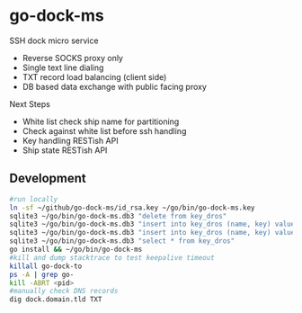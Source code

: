 # go-dock-ms

SSH dock micro service

- Reverse SOCKS proxy only
- Single text line dialing
- TXT record load balancing (client side)
- DB based data exchange with public facing proxy

Next Steps

- White list check ship name for partitioning
- Check against white list before ssh handling
- Key handling RESTish API
- Ship state RESTish API

## Development

```bash
#run locally
ln -sf ~/github/go-dock-ms/id_rsa.key ~/go/bin/go-dock-ms.key
sqlite3 ~/go/bin/go-dock-ms.db3 "delete from key_dros"
sqlite3 ~/go/bin/go-dock-ms.db3 "insert into key_dros (name, key) values ('default', readfile('./id_rsa.pub'))"
sqlite3 ~/go/bin/go-dock-ms.db3 "insert into key_dros (name, key) values ('user', readfile('$HOME/.ssh/id_rsa.pub'))"
sqlite3 ~/go/bin/go-dock-ms.db3 "select * from key_dros"
go install && ~/go/bin/go-dock-ms
#kill and dump stacktrace to test keepalive timeout
killall go-dock-to
ps -A | grep go-
kill -ABRT <pid>
#manually check DNS records
dig dock.domain.tld TXT
```
